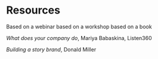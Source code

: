 # Resources


Based on a webinar based on a workshop based on a book


*What does your company do*, Mariya Babaskina, Listen360


*Building a story brand*, Donald Miller
